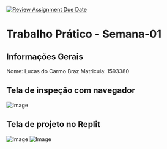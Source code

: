 [![Review Assignment Due Date](https://classroom.github.com/assets/deadline-readme-button-22041afd0340ce965d47ae6ef1cefeee28c7c493a6346c4f15d667ab976d596c.svg)](https://classroom.github.com/a/LZ1we1H8)
# Trabalho Prático - Semana-01

## Informações Gerais
Nome: Lucas do Carmo Braz
Matricula: 1593380

## Tela de inspeção com navegador
![Image](https://github.com/user-attachments/assets/afbc6e23-8fce-4bf8-ac3c-3209f350d5c7)


## Tela de projeto no Replit
![Image](https://github.com/user-attachments/assets/792889f1-b763-4719-bb1a-0a865fcd57b8)
![Image](https://github.com/user-attachments/assets/b5fd2c3e-9fcf-404c-8f80-4f639cf0deac)

